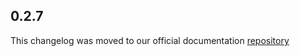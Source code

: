 ## 0.2.7

This changelog was moved to our official
documentation [repository](https://github.com/RookeriesDevelopment/rook-flutter-sdk-doc/blob/main/rook_sdk_apple_health/CHANGELOG.md)
